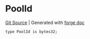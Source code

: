 # PoolId
[Git Source](https://github.com/Uniswap/v4-core/blob/1141642f8ba4665a50660886a8a8401526677045/src/types/PoolId.sol)
| Generated with [forge doc](https://book.getfoundry.sh/reference/forge/forge-doc)


```solidity
type PoolId is bytes32;
```

